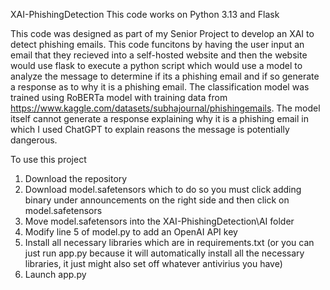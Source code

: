 XAI-PhishingDetection
This code works on Python 3.13 and Flask

This code was designed as part of my Senior Project to develop an XAI to detect phishing emails. This code funcitons by having the user input an email that they recieved into a self-hosted website and then the website would use flask to execute a python script which would use a model to analyze the message to determine if its a phishing email and if so generate a response as to why it is a phishing email. The classification model was trained using RoBERTa model with training data from https://www.kaggle.com/datasets/subhajournal/phishingemails. The model itself cannot generate a response explaining why it is a phishing email in which I used ChatGPT to explain reasons the message is potentially dangerous.

To use this project
1) Download the repository
2) Download model.safetensors which to do so you must click adding binary under announcements on the right side and then click on model.safetensors
3) Move model.safetensors into the XAI-PhishingDetection\AI folder
4) Modify line 5 of model.py to add an OpenAI API key
5) Install all necessary libraries which are in requirements.txt (or you can just run app.py because it will automatically install all the necessary libraries, it just might also set off whatever antivirius you have)
6) Launch app.py
